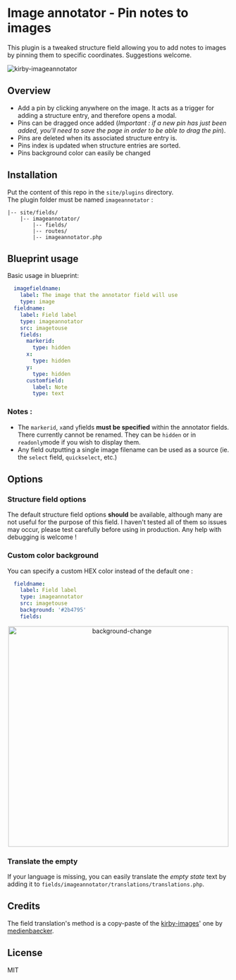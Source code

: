 # Image annotator - Pin notes to images

This plugin is a tweaked structure field allowing you to add notes to images by pinning them to specific coordinates. Suggestions welcome.

![kirby-imageannotator](https://user-images.githubusercontent.com/14079751/34582368-dfeb79d8-f193-11e7-9360-3e71196a01fb.jpg)

## Overview

- Add a pin by clicking anywhere on the image. It acts as a trigger for adding a structure entry, and therefore opens a modal.
- Pins can be dragged once added (*Important : if a new pin has just been added, you'll need to  save the page in order to be able to drag the pin*).
- Pins are deleted when its associated structure entry is.
- Pins index is updated when structure entries are sorted.
- Pins background color can easily be changed


## Installation
Put the content of this repo in the `site/plugins` directory.  
The plugin folder must be named `imageannotator` :

```
|-- site/fields/
    |-- imageannotator/
        |-- fields/
        |-- routes/
        |-- imageannotator.php
```

## Blueprint usage

Basic usage in blueprint:

```yaml
  imagefieldname:
    label: The image that the annotator field will use
    type: image
  fieldname:
    label: Field label
    type: imageannotator
    src: imagetouse
    fields: 
      markerid:
        type: hidden
      x:
        type: hidden
      y:
        type: hidden
      customfield:
        label: Note
        type: text
```

### Notes :

- The ```markerid```, ```x```and ```y```fields **must be specified** within the annotator fields. There currently cannot be renamed. They can be ```hidden``` or in ```readonly```mode if you wish to display them.
- Any field outputting a single image filename can be used as a source (ie. the ```select``` field, ```quickselect```, etc.)

## Options

### Structure field options

The default structure field options **should** be available, although many are not useful for the purpose of this field.
I haven't tested all of them so issues may occur, please test carefully before using in production. Any help with debugging is welcome !  

### Custom color background

You can specify a custom HEX color instead of the default one :

```yaml
  fieldname:
    label: Field label
    type: imageannotator
    src: imagetouse
    background: '#2b4795'
    fields: 
```

<div align="center">
    <img style="width: 500px; max-width: 100%" alt="background-change" src="https://user-images.githubusercontent.com/14079751/34582825-9f8eb0f6-f195-11e7-8c8d-1beb7c2a5b58.jpg"/>
</div>


### Translate the empty

If your language is missing, you can easily translate the *empty state* text by adding it to ```fields/imageannotator/translations/translations.php```.

## Credits

The field translation's method is a copy-paste of the [kirby-images](https://github.com/medienbaecker/kirby-images)' one by [medienbaecker](https://github.com/medienbaecker).
## License

MIT